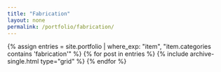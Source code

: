 ```yaml
---
title: "Fabrication"
layout: none
permalink: /portfolio/fabrication/
---
```


<div class="entries-grid">
  {% assign entries = site.portfolio | where_exp: "item", "item.categories contains 'fabrication'" %}
  {% for post in entries %}
    {% include archive-single.html type="grid" %}
  {% endfor %}
</div>
